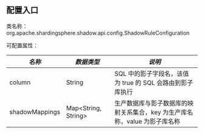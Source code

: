 
## 配置入口

类名称：org.apache.shardingsphere.shadow.api.config.ShadowRuleConfiguration

可配置属性：

| *名称*         | *数据类型*              | *说明*                                                            |
| -------------- | --------------------- | ----------------------------------------------------------------- |
| column         | String                | SQL 中的影子字段名，该值为 true 的 SQL 会路由到影子库执行               |
| shadowMappings | Map\<String, String\> | 生产数据库与影子数据库的映射关系集合，key 为生产库名称，value 为影子库名称 |

